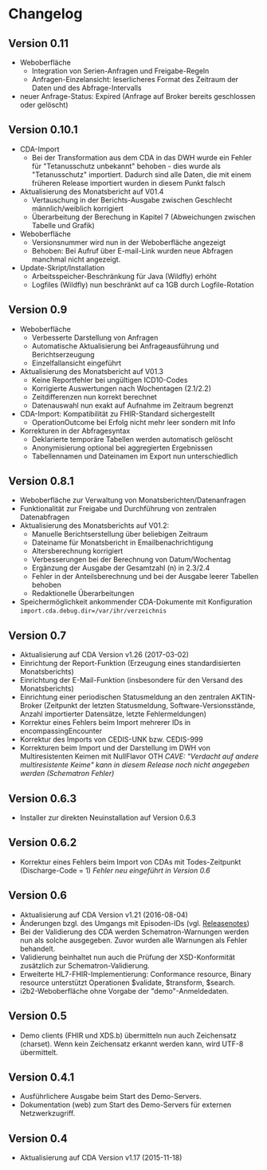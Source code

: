﻿Changelog
=========

Version 0.11
-----------
* Weboberfläche
	* Integration von Serien-Anfragen und Freigabe-Regeln
	* Anfragen-Einzelansicht: leserlicheres Format des Zeitraum der Daten und des Abfrage-Intervalls
* neuer Anfrage-Status: Expired (Anfrage auf Broker bereits geschlossen oder gelöscht)

Version 0.10.1
-----------
* CDA-Import
    * Bei der Transformation aus dem CDA in das DWH wurde ein Fehler für "Tetanusschutz unbekannt" behoben - dies wurde als "Tetanusschutz" importiert. Dadurch sind alle Daten, die mit einem früheren Release importiert wurden in diesem Punkt falsch
* Aktualisierung des Monatsbericht auf V01.4
    * Vertauschung in der Berichts-Ausgabe zwischen Geschlecht männlich/weiblich korrigiert
    * Überarbeitung der Berechung in Kapitel 7 (Abweichungen zwischen Tabelle und Grafik)
* Weboberfläche
    * Versionsnummer wird nun in der Weboberfläche angezeigt
    * Behoben: Bei Aufruf über E-mail-Link wurden neue Abfragen manchmal nicht angezeigt.
* Update-Skript/Installation
    * Arbeitsspeicher-Beschränkung für Java (Wildfly) erhöht
    * Logfiles (Wildfly) nun beschränkt auf ca 1GB durch Logfile-Rotation

Version 0.9
-----------
* Weboberfläche
    * Verbesserte Darstellung von Anfragen
    * Automatische Aktualisierung bei Anfrageausführung und Berichtserzeugung
    * Einzelfallansicht eingeführt
* Aktualisierung des Monatsbericht auf V01.3
    * Keine Reportfehler bei ungültigen ICD10-Codes
    * Korrigierte Auswertungen nach Wochentagen (2.1/2.2)
    * Zeitdifferenzen nun korrekt berechnet
    * Datenauswahl nun exakt auf Aufnahme im Zeitraum begrenzt
* CDA-Import: Kompatibilität zu FHIR-Standard sichergestellt
    * OperationOutcome bei Erfolg nicht mehr leer sondern mit Info
* Korrekturen in der Abfragesyntax
    * Deklarierte temporäre Tabellen werden automatisch gelöscht
    * Anonymisierung optional bei aggregierten Ergebnissen
    * Tabellennamen und Dateinamen im Export nun unterschiedlich

Version 0.8.1
-----------
* Weboberfläche zur Verwaltung von Monatsberichten/Datenanfragen
* Funktionalität zur Freigabe und Durchführung von zentralen Datenabfragen
* Aktualisierung des Monatsberichts auf V01.2:
    * Manuelle Berichtserstellung über beliebigen Zeitraum
    * Dateiname für Monatsbericht in Emailbenachrichtigung
    * Altersberechnung korrigiert
    * Verbesserungen bei der Berechnung von Datum/Wochentag
    * Ergänzung der Ausgabe der Gesamtzahl (n) in 2.3/2.4
    * Fehler in der Anteilsberechnung und bei der Ausgabe leerer Tabellen behoben
    * Redaktionelle Überarbeitungen
* Speichermöglichkeit ankommender CDA-Dokumente mit Konfiguration `import.cda.debug.dir=/var/ihr/verzeichnis`

Version 0.7
-----------
* Aktualisierung auf CDA Version v1.26 (2017-03-02)
* Einrichtung der Report-Funktion (Erzeugung eines standardisierten Monatsberichts)
* Einrichtung der E-Mail-Funktion (insbesondere für den Versand des Monatsberichts)
* Einrichtung einer periodischen Statusmeldung an den zentralen AKTIN-Broker (Zeitpunkt der letzten Statusmeldung, Software-Versionsstände, Anzahl importierter Datensätze, letzte Fehlermeldungen)
* Korrektur eines Fehlers beim Import mehrerer IDs in encompassingEncounter
* Korrektur des Imports von CEDIS-UNK bzw. CEDIS-999
* Korrekturen beim Import und der Darstellung im DWH von Multiresistenten Keimen mit NullFlavor OTH _CAVE: "Verdacht auf andere multiresistente Keime" kann in diesem Release noch nicht angegeben werden (Schematron Fehler)_

Version 0.6.3
-------------
* Installer zur direkten Neuinstallation auf Version 0.6.3

Version 0.6.2
-------------
* Korrektur eines Fehlers beim Import von CDAs mit Todes-Zeitpunkt (Discharge-Code = 1) _Fehler neu eingeführt in Version 0.6_

Version 0.6
-----------
* Aktualisierung auf CDA Version v1.21 (2016-08-04)
* Änderungen bzgl. des Umgangs mit Episoden-IDs (vgl. [Releasenotes](cda-release-v1.21.html))
* Bei der Validierung des CDA werden Schematron-Warnungen werden nun als solche ausgegeben. Zuvor wurden alle Warnungen als Fehler behandelt.
* Validierung beinhaltet nun auch die Prüfung der XSD-Konformität zusätzlich zur Schematron-Validierung.
* Erweiterte HL7-FHIR-Implementierung: Conformance resource, Binary resource unterstützt Operationen $validate, $transform, $search.
* i2b2-Weboberfläche ohne Vorgabe der "demo"-Anmeldedaten.

Version 0.5
-----------
* Demo clients (FHIR und XDS.b) übermitteln nun auch Zeichensatz (charset).
Wenn kein Zeichensatz erkannt werden kann, wird UTF-8 übermittelt.

Version 0.4.1
-------------
* Ausführlichere Ausgabe beim Start des Demo-Servers. 
* Dokumentation (web) zum Start des Demo-Servers für externen Netzwerkzugriff.

Version 0.4
-----------
* Aktualisierung auf CDA Version v1.17 (2015-11-18)